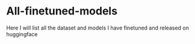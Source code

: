 # All-finetuned-models
Here I will list all  the dataset and models  I have finetuned and released on huggingface

